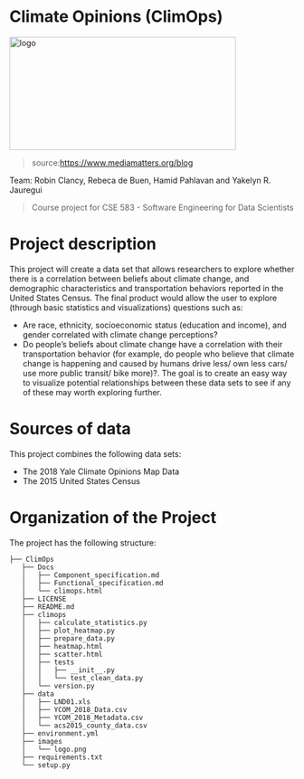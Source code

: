 # Climate Opinions (ClimOps)

<img src="https://github.com/HamidPahlavan/project/blob/master/images/logo.png" alt="logo" width="400" height="200" />

>source:https://www.mediamatters.org/blog

Team: Robin Clancy, Rebeca de Buen, Hamid Pahlavan and Yakelyn R. Jauregui
>Course project for CSE 583 - Software Engineering for Data Scientists



Project description
===================
This project will create a data set that allows researchers to explore whether there is a correlation between beliefs about climate change, 
and demographic characteristics and transportation behaviors reported in the United States Census.
The final product would allow the user to explore (through basic statistics and visualizations) questions such as:
  - Are race, ethnicity, socioeconomic status (education and income), and gender correlated with climate change perceptions?
  - Do people’s beliefs about climate change have a correlation with their transportation behavior 
  (for example, do people who believe that climate change is happening and caused by humans drive less/ own less cars/ use more public transit/ bike more)?.
The goal is to create an easy way to visualize potential relationships between these data sets to see if any of these may worth exploring further.

Sources of data
===========================
This project combines the following data sets:
 - The 2018 Yale Climate Opinions Map Data
 - The 2015 United States Census 

Organization of the Project
===========================
The project has the following structure:
```
├── ClimOps
   ├── Docs
   │   ├── Component_specification.md
   │   ├── Functional_specification.md
   │   └── climops.html
   ├── LICENSE
   ├── README.md
   ├── climops
   │   ├── calculate_statistics.py
   │   ├── plot_heatmap.py
   │   ├── prepare_data.py
   │   ├── heatmap.html
   │   ├── scatter.html
   │   ├── tests
   │   │   ├── __init__.py
   │   │   └── test_clean_data.py
   │   └── version.py
   ├── data
   │   ├── LND01.xls
   │   ├── YCOM_2018_Data.csv
   │   ├── YCOM_2018_Metadata.csv
   │   └── acs2015_county_data.csv
   ├── environment.yml
   ├── images
   │   └── logo.png
   ├── requirements.txt
   └── setup.py

```

